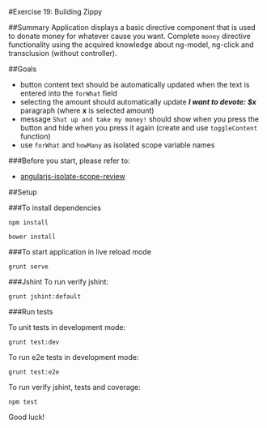 #Exercise 19: Building Zippy

##Summary
Application displays a basic directive component that is used to donate money for whatever cause you want.
Complete `money` directive functionality using the acquired knowledge about ng-model, ng-click and transclusion (without controller).

##Goals
* button content text should be automatically updated when the text is entered into the `forWhat` field
* selecting the amount should automatically update ***I want to devote: $x*** paragraph (where **x** is selected amount)
* message `Shut up and take my money!` should show when you press the button and hide when you press it again (create and use `toggleContent` function)
* use `forWhat` and `howMany` as isolated scope variable names 

###Before you start, please refer to:
* [angularjs-isolate-scope-review](https://egghead.io/lessons/angularjs-isolate-scope-review)

##Setup
 
###To install dependencies 

```
npm install
```

```
bower install
```

###To start application in live reload mode

    grunt serve
    
###Jshint
To run verify jshint:
    
    grunt jshint:default

###Run tests

To unit tests in development mode:
    
    grunt test:dev
    
To run e2e tests in development mode:

    grunt test:e2e

To run verify jshint, tests and coverage:

    npm test

Good luck!
